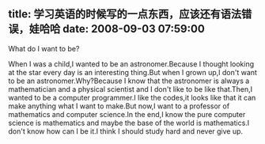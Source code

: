 title: 学习英语的时候写的一点东西，应该还有语法错误，娃哈哈
date: 2008-09-03 07:59:00
---

  

 What do I want to be? 

 

 When I was a child,I wanted to be an astronomer.Because I thought looking at the star every day is an interesting thing.But when I grown up,I don't want to be an astronomer.Why?Because I know that the astronomer is always a mathematician and a physical scientist and I don't like to be like that.Then,I wanted to be a computer programmer.I like the codes,it looks like that it can make anything what I want to make.But now,I want to a professor of mathematics and computer science.In the end,I know the pure computer science is mathematics and maybe the base of the world is mathematics.I don't know how can I be it.I think I should study hard and never give up.
 
